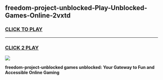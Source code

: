 
## freedom-project-unblocked-Play-Unblocked-Games-Online-2vxtd
<h3>
<a href="https://premium76.site?title=freedom-project-unblocked&ref=25A">CLICK TO PLAY</a></h3>
<hr>

<h3>
<a href="https://premium76.site?title=freedom-project-unblocked&ref=25A">CLICK 2 PLAY</a>
  
</h3>

<a href="https://premium76.site?title=freedom-project-unblocked&ref=25A"><img src="https://clearcache.store/games.png"></a>


**freedom-project-unblocked games unblocked: Your Gateway to Fun and Accessible Online Gaming**
